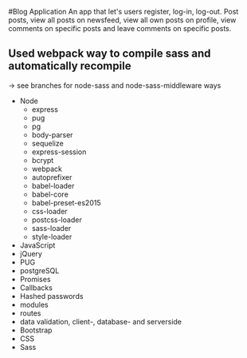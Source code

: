 #Blog Application
An app that let's users register, log-in, log-out. Post posts, view all posts on newsfeed, view all own posts on profile, view comments on specific posts and leave comments on specific posts.

## Used webpack way to compile sass and automatically recompile
-> see branches for node-sass and node-sass-middleware ways

* Node
  * express
  * pug
  * pg
  * body-parser
  * sequelize
  * express-session
  * bcrypt
  * webpack
  * autoprefixer 
  * babel-loader 
  * babel-core 
  * babel-preset-es2015 
  * css-loader 
  * postcss-loader 
  * sass-loader 
  * style-loader
* JavaScript
* jQuery
* PUG
* postgreSQL
* Promises
* Callbacks
* Hashed passwords
* modules
* routes
* data validation, client-, database- and serverside
* Bootstrap
* CSS
* Sass